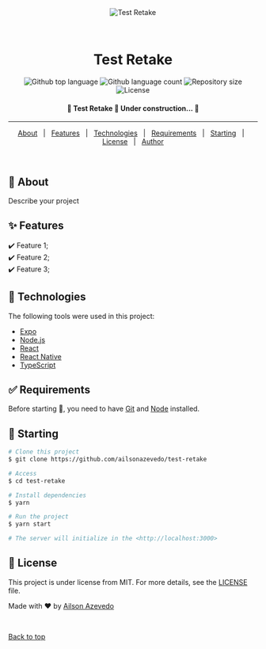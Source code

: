 <div align="center" id="top"> 
  <img src="./.github/app.gif" alt="Test Retake" />

  &#xa0;

  <!-- <a href="https://testretake.netlify.app">Demo</a> -->
</div>

<h1 align="center">Test Retake</h1>

<p align="center">
  <img alt="Github top language" src="https://img.shields.io/github/languages/top/ailsonazevedo/test-retake?color=56BEB8">

  <img alt="Github language count" src="https://img.shields.io/github/languages/count/ailsonazevedo/test-retake?color=56BEB8">

  <img alt="Repository size" src="https://img.shields.io/github/repo-size/ailsonazevedo/test-retake?color=56BEB8">

  <img alt="License" src="https://img.shields.io/github/license/ailsonazevedo/test-retake?color=56BEB8">

  <!-- <img alt="Github issues" src="https://img.shields.io/github/issues/{{YOUR_GITHUB_USERNAME}}/test-retake?color=56BEB8" /> -->

  <!-- <img alt="Github forks" src="https://img.shields.io/github/forks/{{YOUR_GITHUB_USERNAME}}/test-retake?color=56BEB8" /> -->

  <!-- <img alt="Github stars" src="https://img.shields.io/github/stars/{{YOUR_GITHUB_USERNAME}}/test-retake?color=56BEB8" /> -->
</p>

 <!-- Status  -->

<h4 align="center"> 
	🚧  Test Retake 🚀 Under construction...  🚧
</h4> 

<hr>

<p align="center">
  <a href="#dart-about">About</a> &#xa0; | &#xa0; 
  <a href="#sparkles-features">Features</a> &#xa0; | &#xa0;
  <a href="#rocket-technologies">Technologies</a> &#xa0; | &#xa0;
  <a href="#white_check_mark-requirements">Requirements</a> &#xa0; | &#xa0;
  <a href="#checkered_flag-starting">Starting</a> &#xa0; | &#xa0;
  <a href="#memo-license">License</a> &#xa0; | &#xa0;
  <a href="https://github.com/ailsonazevedo" target="_blank">Author</a>
</p>

<br>

## :dart: About ##

Describe your project

## :sparkles: Features ##

:heavy_check_mark: Feature 1;\
:heavy_check_mark: Feature 2;\
:heavy_check_mark: Feature 3;

## :rocket: Technologies ##

The following tools were used in this project:

- [Expo](https://expo.io/)
- [Node.js](https://nodejs.org/en/)
- [React](https://pt-br.reactjs.org/)
- [React Native](https://reactnative.dev/)
- [TypeScript](https://www.typescriptlang.org/)

## :white_check_mark: Requirements ##

Before starting :checkered_flag:, you need to have [Git](https://git-scm.com) and [Node](https://nodejs.org/en/) installed.

## :checkered_flag: Starting ##

```bash
# Clone this project
$ git clone https://github.com/ailsonazevedo/test-retake

# Access
$ cd test-retake

# Install dependencies
$ yarn

# Run the project
$ yarn start

# The server will initialize in the <http://localhost:3000>
```

## :memo: License ##

This project is under license from MIT. For more details, see the [LICENSE](LICENSE.md) file.


Made with :heart: by <a href="https://github.com/ailsonazevedo" target="_blank">Ailson Azevedo</a>

&#xa0;

<a href="#top">Back to top</a>
